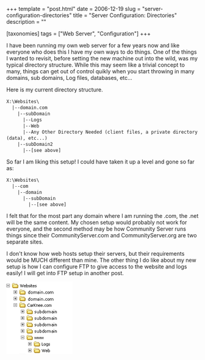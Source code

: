 +++
template = "post.html"
date = 2006-12-19
slug = "server-configuration-directories"
title = "Server Configuration: Directories"
description = ""

[taxonomies]
tags = ["Web Server", "Configuration"]
+++

I have been running my own web server for a few years now and like everyone who does this I have my own ways to do things. One of the things I wanted to revisit, before setting the new machine out into the wild, was my typical directory structure. While this may seem like a trivial concept to many, things can get out of control quikly when you start throwing in many domains, sub domains, Log files, databases, etc...

<!-- more -->

Here is my current directory structure.

```
X:\Websites\
  |--domain.com
    |--subDomain
      |--Logs
      |--Web
      |--Any Other Directory Needed (client files, a private directory (data), etc...)
    |--subDomain2
      |--[see above]
```
So far I am liking this setup! I could have taken it up a level and gone so far as:

```
X:\Websites\
  |--com
    |--domain
      |--subDomain
        |--[see above]
```

I felt that for the most part any domain where I am running the .com, the .net will be the same content. My chosen setup would probably not work for everyone, and the second method may be how Community Server runs things since their CommunityServer.com and CommunityServer.org are two separate sites.

I don't know how web hosts setup their servers, but their requirements would be MUCH different than mine. The other thing I do like about my new setup is how I can configure FTP to give access to the website and logs easily! I will get into FTP setup in another post.

![](DirectoryStructure.gif)

